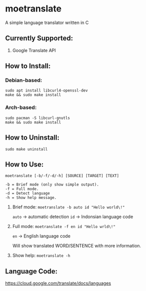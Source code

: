 # moetranslate
A simple language translator written in C

## Currently Supported:
1. Google Translate API

## How to Install:

### Debian-based:

```
sudo apt install libcurl4-openssl-dev
make && sudo make install
```

### Arch-based:

```
sudo pacman -S libcurl-gnutls
make && sudo make install
```

## How to Uninstall:

```
sudo make uninstall
```

## How to Use:

```
moetranslate [-b/-f/-d/-h] [SOURCE] [TARGET] [TEXT]

-b = Brief mode (only show simple output).
-f = Full mode.
-d = Detect language
-h = Show help message.
```


1. Brief mode:
	`moetranslate -b auto id "Hello world\!"`

	`auto`	-> automatic detection
	`id`	-> Indonsian language code
2. Full mode:
	`moetranslate -f en id "Hello wrld\!"`

	`en`	-> English language code

	Will show translated WORD/SENTENCE with	more information.
3. Show help:
	`moetranslate -h`

## Language Code:
https://cloud.google.com/translate/docs/languages
